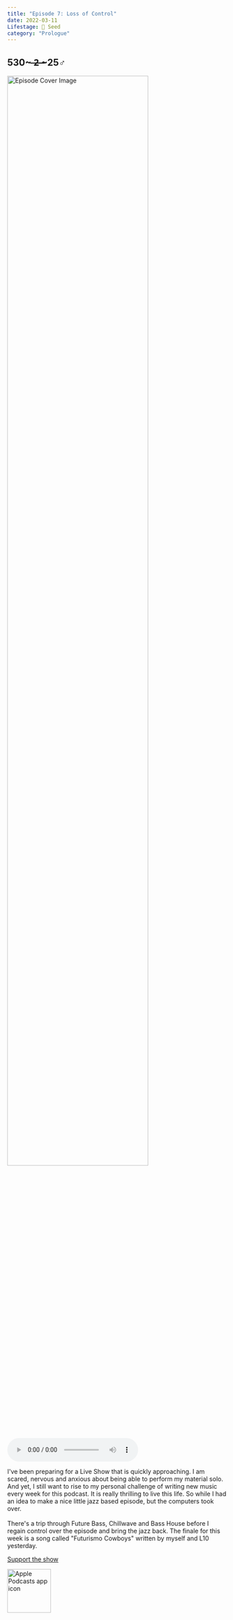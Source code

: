 ```yaml
---
title: "Episode 7: Loss of Control"
date: 2022-03-11
Lifestage: 🌱 Seed
category: "Prologue"
---
```

## 530~ ̶2̶ ̶~25♂
<img src="https://artwork.captivate.fm/cbd4e501-bd28-4112-8635-9b58d527d493/60854458c4d1acdf4e1c2f79c4137142.jpg" alt="Episode Cover Image" width=80%/>
<audio controls>
  <source src="https://podcasts.captivate.fm/media/638c7349-0468-4cdd-9c97-1fcdeb34ad55/10234066-episode-7-loss-of-control.mp3" type="audio/mpeg">
  Your browser does not support the audio element.
</audio>

<p>I&apos;ve been preparing for a Live Show that is quickly approaching. I am scared, nervous and anxious about being able to perform my material solo. And yet, I still want to rise to my personal challenge of writing new music every week for this podcast. It is really thrilling to live this life. So while I had an idea to make a nice little jazz based episode, but the computers took over. <br/><br/>There&apos;s a trip through Future Bass, Chillwave and Bass House before I regain control over the episode and bring the jazz back. The finale for this week is a song called &quot;Futurismo Cowboys&quot; written by myself and L10 yesterday. </p><a rel="payment" href="https://www.paypal.com/donate/?hosted_button_id=WX3GRUK5BHJLS">Support the show</a>

<a href="https://podcasts.apple.com/us/podcast/living-room-music/id1608791560?tscg=30200&itsct=podcast_box_appicon&ls=1&mttnsubad=1608791560" style="display: inline-block;"><img src="https://toolbox.marketingtools.apple.com/api/v2/badges/app-icon-podcasts/standard/en-us" alt="Apple Podcasts app icon" style="width: 100px; height: 100px; vertical-align: middle; object-fit: contain;" /></a>
    